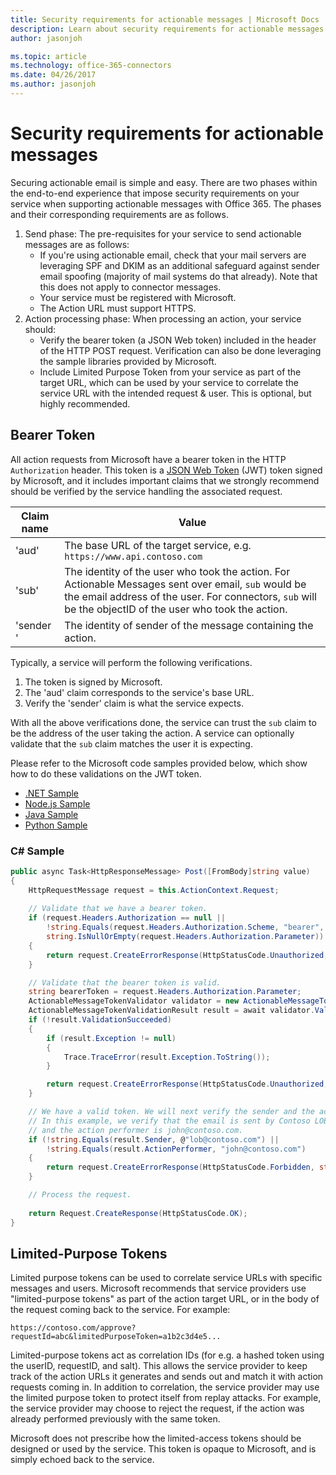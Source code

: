 ```yaml
---
title: Security requirements for actionable messages | Microsoft Docs
description: Learn about security requirements for actionable messages and how to validate the bearer token sent by Office 365.
author: jasonjoh

ms.topic: article
ms.technology: office-365-connectors
ms.date: 04/26/2017
ms.author: jasonjoh
---
```


# Security requirements for actionable messages

Securing actionable email is simple and easy. There are two phases within the end-to-end experience that impose security requirements on your service when supporting actionable messages with Office 365. The phases and their corresponding requirements are as follows.

1. Send phase: The pre-requisites for your service to send actionable messages are as follows:
    - If you're using actionable email, check that your mail servers are leveraging SPF and DKIM as an additional safeguard against sender email spoofing (majority of mail systems do that already). Note that this does not apply to connector messages.
    - Your service must be registered with Microsoft.
    - The Action URL must support HTTPS.
2.	Action processing phase: When processing an action, your service should:
    - Verify the bearer token (a JSON Web token) included in the header of the HTTP POST request. Verification can also be done leveraging the sample libraries provided by Microsoft.
    - Include Limited Purpose Token from your service as part of the target URL, which can be used by your service to correlate the service URL with the intended request & user. This is optional, but highly recommended.

## Bearer Token

All action requests from Microsoft have a bearer token in the HTTP `Authorization` header. This token is a [JSON Web Token](https://jwt.io/) (JWT) token signed by Microsoft, and it includes important claims that we strongly recommend should be verified by the service handling the associated request.

| Claim name | Value |
|------------|-------|
| 'aud' | The base URL of the target service, e.g. `https://www.api.contoso.com` |
| 'sub' | The identity of the user who took the action. For Actionable Messages sent over email, `sub` would be the email address of the user. For connectors, `sub` will be the objectID of the user who took the action. |
| 'sender ' | The identity of sender of the message containing the action. |

Typically, a service will perform the following verifications.

1. The token is signed by Microsoft.
1. The 'aud' claim corresponds to the service's base URL.
1. Verify the 'sender' claim is what the service expects.

With all the above verifications done, the service can trust the `sub` claim to be the address of the user taking the action. A service can optionally validate that the `sub` claim matches the user it is expecting.

Please refer to the Microsoft code samples provided below, which show how to do these validations on the JWT token.

- [.NET Sample](https://github.com/OfficeDev/outlook-actionable-messages-csharp-token-validation)
- [Node.js Sample](https://github.com/OfficeDev/outlook-actionable-messages-node-token-validation)
- [Java Sample](https://github.com/OfficeDev/outlook-actionable-messages-java-token-validation)
- [Python Sample](https://github.com/OfficeDev/outlook-actionable-messages-python-token-validation)

### C# Sample

```csharp
public async Task<HttpResponseMessage> Post([FromBody]string value)
{
    HttpRequestMessage request = this.ActionContext.Request;
    
    // Validate that we have a bearer token.
    if (request.Headers.Authorization == null ||
        !string.Equals(request.Headers.Authorization.Scheme, "bearer", StringComparison.OrdinalIgnoreCase) ||
        string.IsNullOrEmpty(request.Headers.Authorization.Parameter))
    {
        return request.CreateErrorResponse(HttpStatusCode.Unauthorized, "Bearer token not found.");
    }

    // Validate that the bearer token is valid.
    string bearerToken = request.Headers.Authorization.Parameter;
    ActionableMessageTokenValidator validator = new ActionableMessageTokenValidator();
    ActionableMessageTokenValidationResult result = await validator.ValidateTokenAsync(bearerToken, "https://api.contoso.com");
    if (!result.ValidationSucceeded)
    {
        if (result.Exception != null)
        {
            Trace.TraceError(result.Exception.ToString());
        }

        return request.CreateErrorResponse(HttpStatusCode.Unauthorized, "Invalid bearer token");
    }

    // We have a valid token. We will next verify the sender and the action performer.
    // In this example, we verify that the email is sent by Contoso LOB system
    // and the action performer is john@contoso.com.
    if (!string.Equals(result.Sender, @"lob@contoso.com") ||
        !string.Equals(result.ActionPerformer, "john@contoso.com")
    {
        return request.CreateErrorResponse(HttpStatusCode.Forbidden, string.Empty);
    }

    // Process the request.
    
    return Request.CreateResponse(HttpStatusCode.OK);
}
```

## Limited-Purpose Tokens

Limited purpose tokens can be used to correlate service URLs with specific messages and users. Microsoft recommends that service providers use "limited-purpose tokens" as part of the action target URL, or in the body of the request coming back to the service. For example:

```
https://contoso.com/approve?requestId=abc&limitedPurposeToken=a1b2c3d4e5...
```

Limited-purpose tokens act as correlation IDs (for e.g. a hashed token using the userID, requestID, and salt). This allows the service provider to keep track of the action URLs it generates and sends out and match it with action requests coming in. In addition to correlation, the service provider may use the limited purpose token to protect itself from replay attacks. For example, the service provider may choose to reject the request, if the action was already performed previously with the same token. 

Microsoft does not prescribe how the limited-access tokens should be designed or used by the service. This token is opaque to Microsoft, and is simply echoed back to the service.